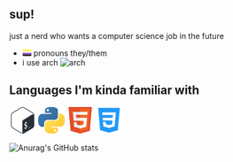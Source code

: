 ## sup!

just a nerd who wants a computer science job in the future

- ![nb](https://raw.githubusercontent.com/crue-ton/crue-ton/main/assets/nb.png) pronouns they/them
- i use arch ![arch](https://www.archlinux.org/logos/archlinux-icon-crystal-16.svg)

## Languages I'm kinda familiar with

<a href="https://en.wikipedia.org/wiki/Bash_(Unix_shell)">![Bash](https://raw.githubusercontent.com/crue-ton/crue-ton/main/assets/bashh.png)</a>
<a href="https://python.org/">![Python](https://raw.githubusercontent.com/crue-ton/crue-ton/main/assets/python.png)</a>
<a href="https://en.wikipedia.org/wiki/HTML">![HTML](https://raw.githubusercontent.com/crue-ton/crue-ton/main/assets/html.png)</a>
<a href="https://en.wikipedia.org/wiki/Css">![CSS](https://raw.githubusercontent.com/crue-ton/crue-ton/main/assets/css_l.png)</a>


![Anurag's GitHub stats](https://github-readme-stats.vercel.app/api?username=jules-party&show_icons=true&theme=cobalt)
